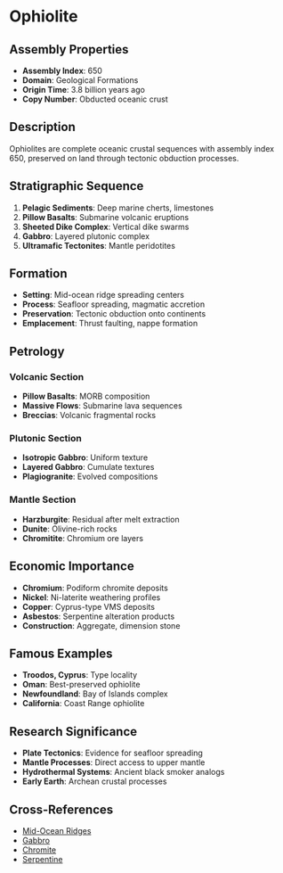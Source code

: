 # Ophiolite

## Assembly Properties
- **Assembly Index**: 650
- **Domain**: Geological Formations
- **Origin Time**: 3.8 billion years ago
- **Copy Number**: Obducted oceanic crust

## Description
Ophiolites are complete oceanic crustal sequences with assembly index 650, preserved on land through tectonic obduction processes.

## Stratigraphic Sequence
1. **Pelagic Sediments**: Deep marine cherts, limestones
2. **Pillow Basalts**: Submarine volcanic eruptions
3. **Sheeted Dike Complex**: Vertical dike swarms
4. **Gabbro**: Layered plutonic complex
5. **Ultramafic Tectonites**: Mantle peridotites

## Formation
- **Setting**: Mid-ocean ridge spreading centers
- **Process**: Seafloor spreading, magmatic accretion
- **Preservation**: Tectonic obduction onto continents
- **Emplacement**: Thrust faulting, nappe formation

## Petrology
### Volcanic Section
- **Pillow Basalts**: MORB composition
- **Massive Flows**: Submarine lava sequences
- **Breccias**: Volcanic fragmental rocks

### Plutonic Section
- **Isotropic Gabbro**: Uniform texture
- **Layered Gabbro**: Cumulate textures
- **Plagiogranite**: Evolved compositions

### Mantle Section
- **Harzburgite**: Residual after melt extraction
- **Dunite**: Olivine-rich rocks
- **Chromitite**: Chromium ore layers

## Economic Importance
- **Chromium**: Podiform chromite deposits
- **Nickel**: Ni-laterite weathering profiles
- **Copper**: Cyprus-type VMS deposits
- **Asbestos**: Serpentine alteration products
- **Construction**: Aggregate, dimension stone

## Famous Examples
- **Troodos, Cyprus**: Type locality
- **Oman**: Best-preserved ophiolite
- **Newfoundland**: Bay of Islands complex
- **California**: Coast Range ophiolite

## Research Significance
- **Plate Tectonics**: Evidence for seafloor spreading
- **Mantle Processes**: Direct access to upper mantle
- **Hydrothermal Systems**: Ancient black smoker analogs
- **Early Earth**: Archean crustal processes

## Cross-References
- [Mid-Ocean Ridges](/domains/geological/processes/seafloor_spreading.md)
- [Gabbro](/domains/geological/rocks/gabbro.md)
- [Chromite](/domains/geological/minerals/chromite.md)
- [Serpentine](/domains/geological/minerals/serpentine.md)